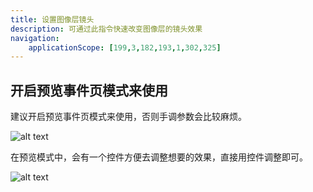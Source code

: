 ```yaml
---
title: 设置图像层镜头
description: 可通过此指令快速改变图像层的镜头效果
navigation:
    applicationScope: [199,3,182,193,1,302,325]
---
```


## 开启预览事件页模式来使用

建议开启预览事件页模式来使用，否则手调参数会比较麻烦。

![alt text](https://cdn.gcw.wiki.wiki/gcw/image/zh_hans/commands/images/imagelayercamera/image.png)

在预览模式中，会有一个控件方便去调整想要的效果，直接用控件调整即可。

![alt text](https://cdn.gcw.wiki.wiki/gcw/image/zh_hans/commands/images/imagelayercamera/image-1.png)
